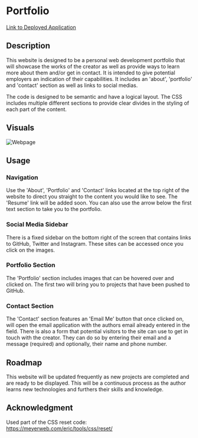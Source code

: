 # Portfolio

[Link to Deployed Application](https://505laura.github.io/module-2-challenge)

## Description
This website is designed to be a personal web development portfolio that will showcase the works of the creator as well as provide ways to learn more about them and/or get in contact. It is intended to give potential employers an indication of their capabilities. It includes an 'about', 'portfolio' and 'contact' section as well as links to social medias.

The code is designed to be semantic and have a logical layout. The CSS includes multiple different sections to provide clear divides in the styling of each part of the content. 

## Visuals
![Webpage]()

## Usage
### Navigation
Use the 'About', 'Portfolio' and 'Contact' links located at the top right of the website to direct you straight to the content you would like to see. The 'Resume' link will be added soon.
You can also use the arrow below the first text section to take you to the portfolio.

### Social Media Sidebar
There is a fixed sidebar on the bottom right of the screen that contains links to GitHub, Twitter and Instagram. These sites can be accessed once you click on the images.

### Portfolio Section
The 'Portfolio' section includes images that can be hovered over and clicked on. The first two will bring you to projects that have been pushed to GitHub.

### Contact Section
The 'Contact' section features an 'Email Me' button that once clicked on, will open the email application with the authors email already entered in the field. 
There is also a form that potential visitors to the site can use to get in touch with the creator. They can do so by entering their email and a message (required) and optionally, their name and phone number.

## Roadmap
This website will be updated frequently as new projects are completed and are ready to be displayed. This will be a continuous process as the author learns new technologies and furthers their skills and knowledge.

## Acknowledgment
Used part of the CSS reset code: https://meyerweb.com/eric/tools/css/reset/
